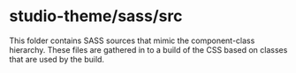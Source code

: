 # studio-theme/sass/src

This folder contains SASS sources that mimic the component-class hierarchy. These files
are gathered in to a build of the CSS based on classes that are used by the build.
